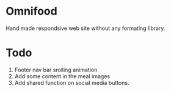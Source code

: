 # Omnifood

Hand made respondsive web site without any formating library.


# Todo

1. Footer nav bar srolling animation
2. Add some content in the meal images
3. Add shared function on social media buttons.
